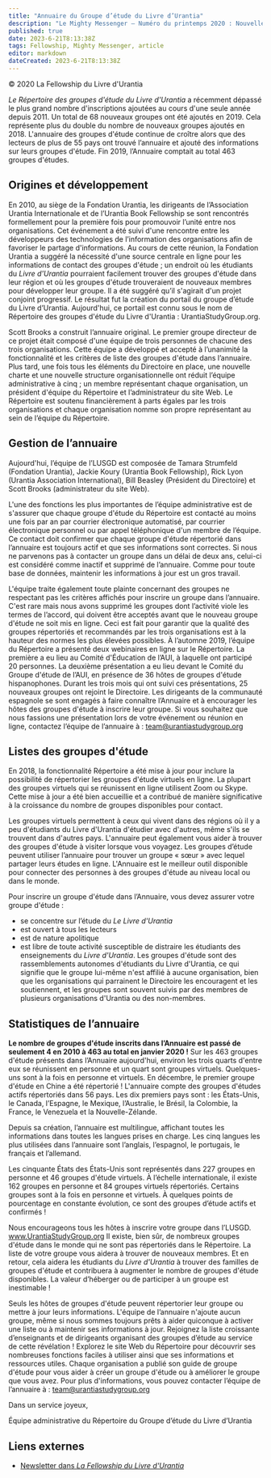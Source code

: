```yaml
---
title: "Annuaire du Groupe d’étude du Livre d’Urantia"
description: "Le Mighty Messenger — Numéro du printemps 2020 : Nouvelles et opinions pour les lecteurs du Livre d'Urantia"
published: true
date: 2023-6-21T8:13:38Z
tags: Fellowship, Mighty Messenger, article
editor: markdown
dateCreated: 2023-6-21T8:13:38Z
---
```


<p class="v-card v-sheet theme--light grey lighten-3 px-2">© 2020 La Fellowship du Livre d'Urantia</p>


_Le Répertoire des groupes d'étude du Livre d'Urantia_ a récemment dépassé le plus grand nombre d'inscriptions ajoutées au cours d'une seule année depuis 2011. Un total de 68 nouveaux groupes ont été ajoutés en 2019. Cela représente plus du double du nombre de nouveaux groupes ajoutés en 2018. L'annuaire des groupes d'étude continue de croître alors que des lecteurs de plus de 55 pays ont trouvé l’annuaire et ajouté des informations sur leurs groupes d'étude. Fin 2019, l’Annuaire comptait au total 463 groupes d'études.

## Origines et développement

En 2010, au siège de la Fondation Urantia, les dirigeants de l’Association Urantia Internationale et de l’Urantia Book Fellowship se sont rencontrés formellement pour la première fois pour promouvoir l’unité entre nos organisations. Cet événement a été suivi d'une rencontre entre les développeurs des technologies de l’information des organisations afin de favoriser le partage d'informations. Au cours de cette réunion, la Fondation Urantia a suggéré la nécessité d'une source centrale en ligne pour les informations de contact des groupes d'étude ; un endroit où les étudiants du _Livre d'Urantia_ pourraient facilement trouver des groupes d'étude dans leur région et où les groupes d'étude trouveraient de nouveaux membres pour développer leur groupe. Il a été suggéré qu’il s'agirait d'un projet conjoint progressif. Le résultat fut la création du portail du groupe d’étude du Livre d’Urantia. Aujourd'hui, ce portail est connu sous le nom de Répertoire des groupes d'étude du Livre d'Urantia : UrantiaStudyGroup.org.

Scott Brooks a construit l’annuaire original. Le premier groupe directeur de ce projet était composé d'une équipe de trois personnes de chacune des trois organisations. Cette équipe a développé et accepté à l’unanimité la fonctionnalité et les critères de liste des groupes d'étude dans l’annuaire. Plus tard, une fois tous les éléments du Directoire en place, une nouvelle charte et une nouvelle structure organisationnelle ont réduit l’équipe administrative à cinq ; un membre représentant chaque organisation, un président d'équipe du Répertoire et l’administrateur du site Web. Le Répertoire est soutenu financièrement à parts égales par les trois organisations et chaque organisation nomme son propre représentant au sein de l’équipe du Répertoire.

## Gestion de l’annuaire

Aujourd'hui, l’équipe de l’LUSGD est composée de Tamara Strumfeld (Fondation Urantia), Jackie Koury (Urantia Book Fellowship), Rick Lyon (Urantia Association International), Bill Beasley (Président du Directoire) et Scott Brooks (administrateur du site Web).

L'une des fonctions les plus importantes de l’équipe administrative est de s'assurer que chaque groupe d'étude du Répertoire est contacté au moins une fois par an par courrier électronique automatisé, par courrier électronique personnel ou par appel téléphonique d'un membre de l’équipe. Ce contact doit confirmer que chaque groupe d'étude répertorié dans l’annuaire est toujours actif et que ses informations sont correctes. Si nous ne parvenons pas à contacter un groupe dans un délai de deux ans, celui-ci est considéré comme inactif et supprimé de l’annuaire. Comme pour toute base de données, maintenir les informations à jour est un gros travail.

L'équipe traite également toute plainte concernant des groupes ne respectant pas les critères affichés pour inscrire un groupe dans l’annuaire. C'est rare mais nous avons supprimé les groupes dont l’activité viole les termes de l’accord, qui doivent être acceptés avant que le nouveau groupe d'étude ne soit mis en ligne. Ceci est fait pour garantir que la qualité des groupes répertoriés et recommandés par les trois organisations est à la hauteur des normes les plus élevées possibles. À l’automne 2019, l’équipe du Répertoire a présenté deux webinaires en ligne sur le Répertoire. La première a eu lieu au Comité d'Éducation de l’AUI, à laquelle ont participé 20 personnes. La deuxième présentation a eu lieu devant le Comité du Groupe d'étude de l’AUI, en présence de 36 hôtes de groupes d'étude hispanophones. Durant les trois mois qui ont suivi ces présentations, 25 nouveaux groupes ont rejoint le Directoire. Les dirigeants de la communauté espagnole se sont engagés à faire connaître l’Annuaire et à encourager les hôtes des groupes d'étude à inscrire leur groupe. Si vous souhaitez que nous fassions une présentation lors de votre événement ou réunion en ligne, contactez l’équipe de l’annuaire à : team@urantiastudygroup.org

## Listes des groupes d'étude

En 2018, la fonctionnalité Répertoire a été mise à jour pour inclure la possibilité de répertorier les groupes d'étude virtuels en ligne. La plupart des groupes virtuels qui se réunissent en ligne utilisent Zoom ou Skype. Cette mise à jour a été bien accueillie et a contribué de manière significative à la croissance du nombre de groupes disponibles pour contact.

Les groupes virtuels permettent à ceux qui vivent dans des régions où il y a peu d'étudiants du Livre d'Urantia d'étudier avec d'autres, même s'ils se trouvent dans d'autres pays. L'annuaire peut également vous aider à trouver des groupes d'étude à visiter lorsque vous voyagez. Les groupes d’étude peuvent utiliser l’annuaire pour trouver un groupe « sœur » avec lequel partager leurs études en ligne. L'Annuaire est le meilleur outil disponible pour connecter des personnes à des groupes d'étude au niveau local ou dans le monde.

Pour inscrire un groupe d'étude dans l’Annuaire, vous devez assurer votre groupe d'étude :
- se concentre sur l’étude du _Le Livre d'Urantia_
- est ouvert à tous les lecteurs
- est de nature apolitique
- est libre de toute activité susceptible de distraire les étudiants des enseignements du _Livre d'Urantia_. Les groupes d'étude sont des rassemblements autonomes d'étudiants du Livre d'Urantia, ce qui signifie que le groupe lui-même n'est affilié à aucune organisation, bien que les organisations qui parrainent le Directoire les encouragent et les soutiennent, et les groupes sont souvent suivis par des membres de plusieurs organisations d'Urantia ou des non-membres.

## Statistiques de l’annuaire

**Le nombre de groupes d'étude inscrits dans l’Annuaire est passé de seulement 4 en 2010 à 463 au total en janvier 2020 !** Sur les 463 groupes d'étude présents dans l’Annuaire aujourd'hui, environ les trois quarts d'entre eux se réunissent en personne et un quart sont groupes virtuels. Quelques-uns sont à la fois en personne et virtuels. En décembre, le premier groupe d'étude en Chine a été répertorié ! L'annuaire compte des groupes d'études actifs répertoriés dans 56 pays. Les dix premiers pays sont : les États-Unis, le Canada, l’Espagne, le Mexique, l’Australie, le Brésil, la Colombie, la France, le Venezuela et la Nouvelle-Zélande.

Depuis sa création, l’annuaire est multilingue, affichant toutes les informations dans toutes les langues prises en charge. Les cinq langues les plus utilisées dans l’annuaire sont l’anglais, l’espagnol, le portugais, le français et l’allemand.

Les cinquante États des États-Unis sont représentés dans 227 groupes en personne et 46 groupes d'étude virtuels. À l’échelle internationale, il existe 162 groupes en personne et 84 groupes virtuels répertoriés. Certains groupes sont à la fois en personne et virtuels. À quelques points de pourcentage en constante évolution, ce sont des groupes d’étude actifs et confirmés !

Nous encourageons tous les hôtes à inscrire votre groupe dans l’LUSGD. www.UrantiaStudyGroup.org Il existe, bien sûr, de nombreux groupes d'étude dans le monde qui ne sont pas répertoriés dans le Répertoire. La liste de votre groupe vous aidera à trouver de nouveaux membres. Et en retour, cela aidera les étudiants du _Livre d'Urantia_ à trouver des familles de groupes d'étude et contribuera à augmenter le nombre de groupes d'étude disponibles. La valeur d’héberger ou de participer à un groupe est inestimable !

Seuls les hôtes de groupes d'étude peuvent répertorier leur groupe ou mettre à jour leurs informations. L'équipe de l’annuaire n'ajoute aucun groupe, même si nous sommes toujours prêts à aider quiconque à activer une liste ou à maintenir ses informations à jour. Rejoignez la liste croissante d’enseignants et de dirigeants organisant des groupes d’étude au service de cette révélation ! Explorez le site Web du Répertoire pour découvrir ses nombreuses fonctions faciles à utiliser ainsi que ses informations et ressources utiles. Chaque organisation a publié son guide de groupe d'étude pour vous aider à créer un groupe d'étude ou à améliorer le groupe que vous avez. Pour plus d'informations, vous pouvez contacter l’équipe de l’annuaire à : team@urantiastudygroup.org

Dans un service joyeux,

Équipe administrative du Répertoire du Groupe d’étude du Livre d’Urantia

## Liens externes

* [Newsletter dans _La Fellowship du Livre d'Urantia_](https://assetrepository.urantiabook.org/AssetRepository/Communications/Mighty-Messenger/WEB-VERSION-MMApril20.pdf)

<br>

